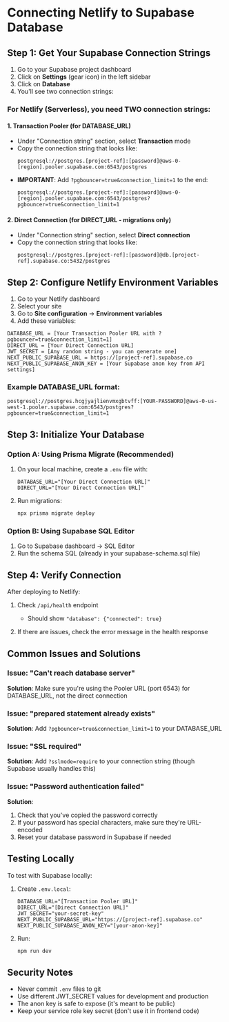 # Connecting Netlify to Supabase Database

## Step 1: Get Your Supabase Connection Strings

1. Go to your Supabase project dashboard
2. Click on **Settings** (gear icon) in the left sidebar
3. Click on **Database**
4. You'll see two connection strings:

### For Netlify (Serverless), you need TWO connection strings:

#### 1. Transaction Pooler (for DATABASE_URL)
- Under "Connection string" section, select **Transaction** mode
- Copy the connection string that looks like:
  ```
  postgresql://postgres.[project-ref]:[password]@aws-0-[region].pooler.supabase.com:6543/postgres
  ```
- **IMPORTANT**: Add `?pgbouncer=true&connection_limit=1` to the end:
  ```
  postgresql://postgres.[project-ref]:[password]@aws-0-[region].pooler.supabase.com:6543/postgres?pgbouncer=true&connection_limit=1
  ```

#### 2. Direct Connection (for DIRECT_URL - migrations only)
- Under "Connection string" section, select **Direct connection**
- Copy the connection string that looks like:
  ```
  postgresql://postgres.[project-ref]:[password]@db.[project-ref].supabase.co:5432/postgres
  ```

## Step 2: Configure Netlify Environment Variables

1. Go to your Netlify dashboard
2. Select your site
3. Go to **Site configuration** → **Environment variables**
4. Add these variables:

```
DATABASE_URL = [Your Transaction Pooler URL with ?pgbouncer=true&connection_limit=1]
DIRECT_URL = [Your Direct Connection URL]
JWT_SECRET = [Any random string - you can generate one]
NEXT_PUBLIC_SUPABASE_URL = https://[project-ref].supabase.co
NEXT_PUBLIC_SUPABASE_ANON_KEY = [Your Supabase anon key from API settings]
```

### Example DATABASE_URL format:
```
postgresql://postgres.hcgjyajlienvmxgbtvff:[YOUR-PASSWORD]@aws-0-us-west-1.pooler.supabase.com:6543/postgres?pgbouncer=true&connection_limit=1
```

## Step 3: Initialize Your Database

### Option A: Using Prisma Migrate (Recommended)

1. On your local machine, create a `.env` file with:
   ```
   DATABASE_URL="[Your Direct Connection URL]"
   DIRECT_URL="[Your Direct Connection URL]"
   ```

2. Run migrations:
   ```bash
   npx prisma migrate deploy
   ```

### Option B: Using Supabase SQL Editor

1. Go to Supabase dashboard → SQL Editor
2. Run the schema SQL (already in your supabase-schema.sql file)

## Step 4: Verify Connection

After deploying to Netlify:

1. Check `/api/health` endpoint
   - Should show `"database": {"connected": true}`

2. If there are issues, check the error message in the health response

## Common Issues and Solutions

### Issue: "Can't reach database server"
**Solution**: Make sure you're using the Pooler URL (port 6543) for DATABASE_URL, not the direct connection

### Issue: "prepared statement already exists"
**Solution**: Add `?pgbouncer=true&connection_limit=1` to your DATABASE_URL

### Issue: "SSL required"
**Solution**: Add `?sslmode=require` to your connection string (though Supabase usually handles this)

### Issue: "Password authentication failed"
**Solution**: 
1. Check that you've copied the password correctly
2. If your password has special characters, make sure they're URL-encoded
3. Reset your database password in Supabase if needed

## Testing Locally

To test with Supabase locally:

1. Create `.env.local`:
   ```
   DATABASE_URL="[Transaction Pooler URL]"
   DIRECT_URL="[Direct Connection URL]"
   JWT_SECRET="your-secret-key"
   NEXT_PUBLIC_SUPABASE_URL="https://[project-ref].supabase.co"
   NEXT_PUBLIC_SUPABASE_ANON_KEY="[your-anon-key]"
   ```

2. Run:
   ```bash
   npm run dev
   ```

## Security Notes

- Never commit `.env` files to git
- Use different JWT_SECRET values for development and production
- The anon key is safe to expose (it's meant to be public)
- Keep your service role key secret (don't use it in frontend code)
